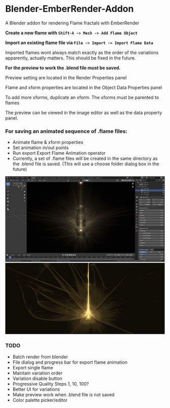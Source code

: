 # Blender-EmberRender-Addon
A Blender addon for rendering Flame fractals with EmberRender


**Create a new flame with `Shift-A -> Mesh -> Add Flame Object`**

**Import an existing flame file via `File -> Import -> Import Flame Data`**

Imported flames wont always match exactly as the order of the variations apparently, actually matters. This should be fixed in the future.

**For the preview to work the .blend file must be saved.**

Preview setting are located in the Render Properties panel

Flame and xform properties are located in the Object Data Properties panel

To add more xforms, duplicate an xform. The xforms must be parented to flames

The preview can be viewed in the image editor as well as the data property panel.

### For saving an animated sequence of .flame files:
 - Animate flame & xform properties
 - Set animation in/out points
 - Run export Export Flame Animation operator
 - Currently, a set of .flame files will be created in the same directory as the .blend file is saved. (This will use a choose folder dialog box in the future)
 

![UI_Example](demo/UI_Example.png)
![UI_Example](demo/Animation1.gif)

### TODO
- Batch render from blender
- File dialog and progress bar for export flame animation
- Export single flame
- Maintain variation order
- Variation disable button
- Progressive Quality Steps 1, 10, 100?
- Better UI for variations
- Make preview work when .blend file is not saved
- Color palette picker/editor 
